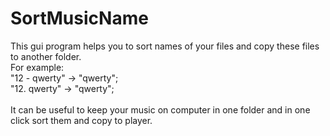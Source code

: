 SortMusicName
=============

This gui program helps you to sort names of your files and copy these files to another folder.<br>
For example:<br>
"12 - qwerty" -> "qwerty";<br>
"12. qwerty" -> "qwerty";<br><br>
It can be useful to keep your music on computer in one folder and in one click sort them and copy to player.
